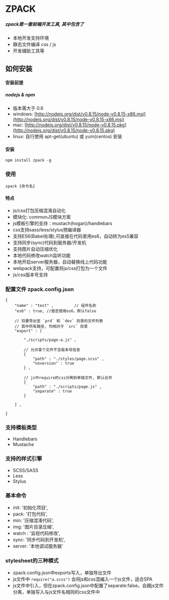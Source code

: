 ZPACK
=====================

##### zpack是一套前端开发工具, 其中包含了
* 本地开发支持环境
* 静态文件编译 css / js
* 开发辅助工具等

## 如何安装 ##

#### 安装前提

##### nodejs & npm
* 版本需大于 0.6
* windows: [http://nodejs.org/dist/v0.8.15/node-v0.8.15-x86.msi](http://nodejs.org/dist/v0.8.15/node-v0.8.15-x86.msi)
* mac: [http://nodejs.org/dist/v0.8.15/node-v0.8.15.pkg](http://nodejs.org/dist/v0.8.15/node-v0.8.15.pkg)
* linux: 自行使用 apt-get(ubuntu) 或 yum(centos) 安装

#### 安装
    
    npm install zpack -g


### 使用

    zpack {命令名}


#### 特点
* js/css打包压缩混淆自动化
* 模块化: commonJS模块方案
* js模板引擎的支持：mustach(hogan)/handlebars
* css支持sass/less/stylus预编译器
* 支持ES6(Babel处理),可直接在代码里用es6，自动转为es5兼容
* 支持同步(sync)代码到服务器/开发机
* 支持图片自动压缩优化
* 本地代码修改watch监听功能
* 本地开启server服务器，自动替换线上代码功能
* webpack支持，可配置将js/css打包为一个文件
* js/css版本号支持

### 配置文件 zpack.config.json

    {
        "name" : "test" ,         // 组件名称
        "es6" : true, //是否使用es6，默认false

        // 将要导出至 `prd` 和 `dev` 目录的文件列表
        // 其中所有路径, 均相对于 `src` 目录
        "export" : [

            "./scripts/page-a.js" ,   

            // 允许某个文件不含版本号信息 
            {
                "path" : "./styles/page.scss" , 
                "noversion" : true
            } ,

            // js中require的css分离到单独文件, 默认合并
            {
                "path" : "./scripts/page.js" , 
                "separate" : true
            }
            
        ] ,

    }



### 支持模板类型

* Handlebars
* Mustache

### 支持的样式引擎

* SCSS/SASS
* Less
* Stylus

### 基本命令

* init: '初始化项目',
* pack: '打包代码',
* min: '压缩混淆代码',
* img: '图片目录压缩',
* watch : '监视代码修改',
* sync: '同步代码到开发机',
* server: '本地调试服务器'

### stylesheet的三种模式

* zpack.config.json中exports写入，单独导出文件
* js文件中 `require("a.scss")` 会将js和css混编入一个js文件，适合SPA
* js文件中引入，但在zpack.config.json中配置了separate:false，会跟js文件分离，单独写入与js文件名相同的css文件中
